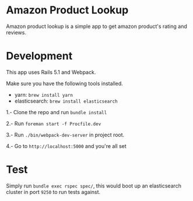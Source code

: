 # Amazon Product Lookup

Amazon product lookup is a simple app to get amazon product's rating and reviews.

# Development

This app uses Rails 5.1 and Webpack.

Make sure you have the following tools installed.

- yarn: `brew install yarn`
- elasticsearch: `brew install elasticsearch`

1.- Clone the repo and run `bundle install`

2.- Run `foreman start -f Procfile.dev`

3.- Run `./bin/webpack-dev-server` in project root.

4.- Go to `http://localhost:5000` and you're all set


# Test

Simply run `bundle exec rspec spec/`, this would boot up an elasticsearch cluster in port `9250` to run tests against.
